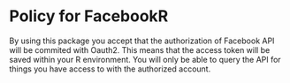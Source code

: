 # Policy for FacebookR
By using this package you accept that the authorization of Facebook API will be commited with Oauth2. This means that the access token will be saved within your R environment. You will only be able to query the API for things you have access to with the authorized account.
